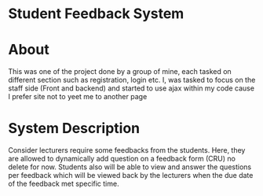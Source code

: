 # Student Feedback System
# About
This was one of the project done by a group of mine, each tasked on different section such as registration, login etc.
I, was tasked to focus on the staff side (Front and backend) and started to use ajax within my code cause I prefer site not to yeet me to another page
# System Description
Consider lecturers require some feedbacks from the students. Here, they are allowed to dynamically add question on a feedback form (CRU) no delete for now.
Students also will be able to view and answer the questions per feedback which will be viewed back by the lecturers when the due date of the feedback met specific time.


